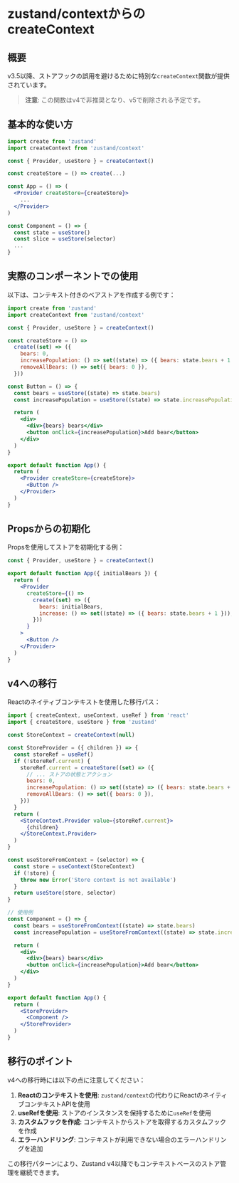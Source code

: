 # zustand/contextからのcreateContext

## 概要

v3.5以降、ストアフックの誤用を避けるために特別な`createContext`関数が提供されています。

> **注意**: この関数はv4で非推奨となり、v5で削除される予定です。

## 基本的な使い方

```jsx
import create from 'zustand'
import createContext from 'zustand/context'

const { Provider, useStore } = createContext()

const createStore = () => create(...)

const App = () => (
  <Provider createStore={createStore}>
    ...
  </Provider>
)

const Component = () => {
  const state = useStore()
  const slice = useStore(selector)
  ...
}
```

## 実際のコンポーネントでの使用

以下は、コンテキスト付きのベアストアを作成する例です：

```jsx
import create from 'zustand'
import createContext from 'zustand/context'

const { Provider, useStore } = createContext()

const createStore = () =>
  create((set) => ({
    bears: 0,
    increasePopulation: () => set((state) => ({ bears: state.bears + 1 })),
    removeAllBears: () => set({ bears: 0 }),
  }))

const Button = () => {
  const bears = useStore((state) => state.bears)
  const increasePopulation = useStore((state) => state.increasePopulation)

  return (
    <div>
      <div>{bears} bears</div>
      <button onClick={increasePopulation}>Add bear</button>
    </div>
  )
}

export default function App() {
  return (
    <Provider createStore={createStore}>
      <Button />
    </Provider>
  )
}
```

## Propsからの初期化

Propsを使用してストアを初期化する例：

```jsx
const { Provider, useStore } = createContext()

export default function App({ initialBears }) {
  return (
    <Provider
      createStore={() =>
        create((set) => ({
          bears: initialBears,
          increase: () => set((state) => ({ bears: state.bears + 1 })),
        }))
      }
    >
      <Button />
    </Provider>
  )
}
```

## v4への移行

Reactのネイティブコンテキストを使用した移行パス：

```jsx
import { createContext, useContext, useRef } from 'react'
import { createStore, useStore } from 'zustand'

const StoreContext = createContext(null)

const StoreProvider = ({ children }) => {
  const storeRef = useRef()
  if (!storeRef.current) {
    storeRef.current = createStore((set) => ({
      // ... ストアの状態とアクション
      bears: 0,
      increasePopulation: () => set((state) => ({ bears: state.bears + 1 })),
      removeAllBears: () => set({ bears: 0 }),
    }))
  }
  return (
    <StoreContext.Provider value={storeRef.current}>
      {children}
    </StoreContext.Provider>
  )
}

const useStoreFromContext = (selector) => {
  const store = useContext(StoreContext)
  if (!store) {
    throw new Error('Store context is not available')
  }
  return useStore(store, selector)
}

// 使用例
const Component = () => {
  const bears = useStoreFromContext((state) => state.bears)
  const increasePopulation = useStoreFromContext((state) => state.increasePopulation)

  return (
    <div>
      <div>{bears} bears</div>
      <button onClick={increasePopulation}>Add bear</button>
    </div>
  )
}

export default function App() {
  return (
    <StoreProvider>
      <Component />
    </StoreProvider>
  )
}
```

## 移行のポイント

v4への移行時には以下の点に注意してください：

1. **Reactのコンテキストを使用**: `zustand/context`の代わりにReactのネイティブコンテキストAPIを使用
2. **useRefを使用**: ストアのインスタンスを保持するために`useRef`を使用
3. **カスタムフックを作成**: コンテキストからストアを取得するカスタムフックを作成
4. **エラーハンドリング**: コンテキストが利用できない場合のエラーハンドリングを追加

この移行パターンにより、Zustand v4以降でもコンテキストベースのストア管理を継続できます。
